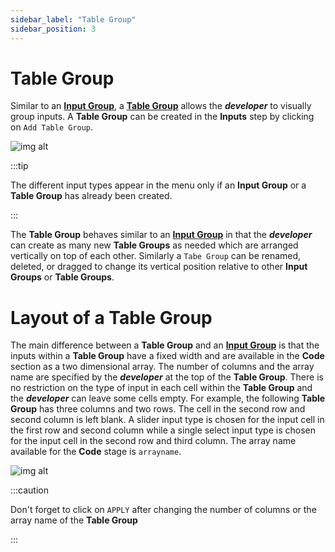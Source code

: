 ```yaml
---
sidebar_label: "Table Group"
sidebar_position: 3
---
```


# Table Group

Similar to an [**Input Group**](input-group.md), a [**Table Group**](TableGroup.md) allows the _**developer**_ to visually group inputs. A **Table Group** can be created in the **Inputs** step by clicking on `Add Table Group`.

<div style={{textAlign: 'center'}}>

![img alt](/docs/getting-started/tablegroup1.png)

</div>

:::tip

The different input types appear in the menu only if an **Input Group** or a **Table Group** has already been created.

:::

The **Table Group** behaves similar to an [**Input Group**](input-group.md) in that the _**developer**_ can create as many new **Table Groups** as needed which are arranged vertically on top of each other. Similarly a `Tabe Group` can be renamed, deleted, or dragged to change its vertical position relative to other **Input Groups** or **Table Groups**.

# Layout of a Table Group

The main difference between a **Table Group** and an [**Input Group**](input-group.md) is that the inputs within a **Table Group** have a fixed width and are available in the **Code** section as a two dimensional array. The number of columns and the array name are specified by the _**developer**_ at the top of the **Table Group**. There is no restriction on the type of input in each cell within the **Table Group** and the _**developer**_ can leave some cells empty. For example, the following **Table Group** has three columns and two rows. The cell in the second row and second column is left blank. A slider input type is chosen for the input cell in the first row and second column while a single select input type is chosen for the input cell in the second row and third column. The array name available for the **Code** stage is `arrayname`.

<div style={{textAlign: 'center'}}>

![img alt](/docs/getting-started/tablegroup2.png)

</div>

:::caution

Don't forget to click on `APPLY` after changing the number of columns or the array name of the **Table Group**

:::
